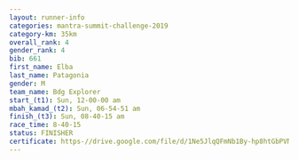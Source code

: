 ```yaml
---
layout: runner-info 
categories: mantra-summit-challenge-2019 
category-km: 35km 
overall_rank: 4
gender_rank: 4
bib: 661
first_name: Elba
last_name: Patagonia
gender: M
team_name: Bdg Explorer
start_(t1): Sun, 12-00-00 am
mbah_kamad_(t2): Sun, 06-54-51 am
finish_(t3): Sun, 08-40-15 am
race_time: 8-40-15
status: FINISHER
certificate: https-//drive.google.com/file/d/1Ne5JlqQFmNb1By-hp8htGbPVNbg8QGGD/view?usp=sharing
---
```

